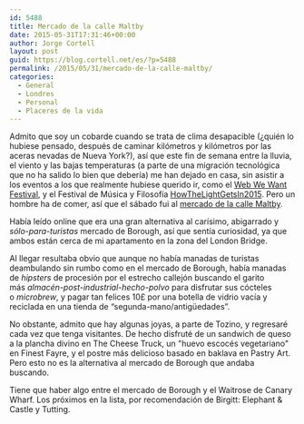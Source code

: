 ```yaml
---
id: 5488
title: Mercado de la calle Maltby
date: 2015-05-31T17:31:46+00:00
author: Jorge Cortell
layout: post
guid: https://blog.cortell.net/es/?p=5488
permalink: /2015/05/31/mercado-de-la-calle-maltby/
categories:
  - General
  - Londres
  - Personal
  - Placeres de la vida
---
```

Admito que soy un cobarde cuando se trata de clima desapacible (¿quién lo hubiese pensado, después de caminar kilómetros y kilómetros por las aceras nevadas de Nueva York?), así que este fin de semana entre la lluvia, el viento y las bajas temperaturas (a parte de una migración tecnológica que no ha salido lo bien que debería) me han dejado en casa, sin asistir a los eventos a los que realmente hubiese querido ir, como el <a href="https://webwewant.southbankcentre.co.uk/" target="_blank">Web We Want Festival</a>, y el Festival de Música y Filosofía <a href="https://howthelightgetsin.iai.tv/" target="_blank">HowTheLightGetsIn2015</a>. Pero un hombre ha de comer, así que el sábado fui al <a href="https://www.maltby.st/" target="_blank">mercado de la calle Maltby</a>.

Había leído online que era una gran alternativa al carísimo, abigarrado y _sólo-para-turistas_ mercado de Borough, así que sentía curiosidad, ya que ambos están cerca de mi apartamento en la zona del London Bridge.

Al llegar resultaba obvio que aunque no había manadas de turistas deambulando sin rumbo como en el mercado de Borough, había manadas de _hipsters_ de procesión por el estrecho callejón buscando el garito más _almacén-post-industrial-hecho-polvo_ para disfrutar sus cócteles o _microbrew_, y pagar tan felices 10£ por una botella de vidrio vacía y reciclada en una tienda de “segunda-mano/antigüedades”.

No obstante, admito que hay algunas joyas, a parte de Tozino, y regresaré cada vez que tenga visitantes. De hecho disfruté de un sandwich de queso a la plancha divino en The Cheese Truck, un "huevo escocés vegetariano" en Finest Fayre, y el postre más delicioso basado en baklava en Pastry Art. Pero esto no es la alternativa al mercado de Borough que andaba buscando.

Tiene que haber algo entre el mercado de Borough y el Waitrose de Canary Wharf. Los próximos en la lista, por recomendación de Birgitt: Elephant & Castle y Tutting.